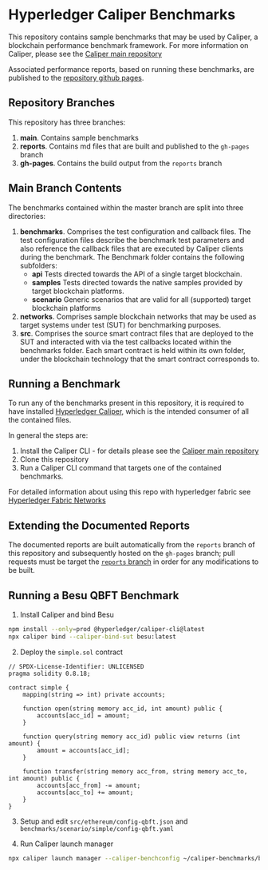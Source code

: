 # Hyperledger Caliper Benchmarks

This repository contains sample benchmarks that may be used by Caliper, a blockchain performance benchmark framework. For more information on Caliper, please see the [Caliper main repository](https://github.com/hyperledger/caliper/)

Associated performance reports, based on running these benchmarks, are published to the [repository github pages](https://hyperledger.github.io/caliper-benchmarks/).

## Repository Branches

This repository has three branches:

1. **main**. Contains sample benchmarks
2. **reports**. Contains md files that are built and published to the `gh-pages` branch
3. **gh-pages**. Contains the build output from the `reports` branch 

## Main Branch Contents

The benchmarks contained within the master branch are split into three directories:

1. **benchmarks**. Comprises the test configuration and callback files. The test configuration files describe the benchmark test parameters and also reference the callback files that are executed by Caliper clients during the benchmark. The Benchmark folder contains the following subfolders:
    - **api** Tests directed towards the API of a single target blockchain.
	- **samples** Tests directed towards the native samples provided by target blockchain platforms.
	- **scenario** Generic scenarios that are valid for all (supported) target blockchain platforms
2. **networks**. Comprises sample blockchain networks that may be used as target systems under test (SUT) for benchmarking purposes.
3. **src**. Comprises the source smart contract files that are deployed to the SUT and interacted with via the test callbacks located within the benchmarks folder. Each smart contract is held within its own folder, under the blockchain technology that the smart contract corresponds to.

## Running a Benchmark

To run any of the benchmarks present in this repository, it is required to have installed [Hyperledger Caliper]((https://github.com/hyperledger/caliper/)), which is the intended consumer of all the contained files.

In general the steps are:

1. Install the Caliper CLI - for details please see the [Caliper main repository](https://github.com/hyperledger/caliper/)
2. Clone this repository
3. Run a Caliper CLI command that targets one of the contained benchmarks.

For detailed information about using this repo with hyperledger fabric see [Hyperledger Fabric Networks](./networks/fabric/README.md)

## Extending the Documented Reports

The documented reports are built automatically from the `reports` branch of this repository and subsequently hosted on the `gh-pages` branch; pull requests must be target the [`reports` branch](https://github.com/hyperledger/caliper-benchmarks/tree/reports) in order for any modifications to be built.

## Running a Besu QBFT Benchmark

1. Install Caliper and bind Besu

```sh
npm install --only=prod @hyperledger/caliper-cli@latest
npx caliper bind --caliper-bind-sut besu:latest
```

2. Deploy the `simple.sol` contract

```solidity
// SPDX-License-Identifier: UNLICENSED
pragma solidity 0.8.18;

contract simple {
    mapping(string => int) private accounts;

    function open(string memory acc_id, int amount) public {
        accounts[acc_id] = amount;
    }

    function query(string memory acc_id) public view returns (int amount) {
        amount = accounts[acc_id];
    }

    function transfer(string memory acc_from, string memory acc_to, int amount) public {
        accounts[acc_from] -= amount;
        accounts[acc_to] += amount;
    }
}
```

3. Setup and edit `src/ethereum/config-qbft.json` and `benchmarks/scenario/simple/config-qbft.yaml`

4. Run Caliper launch manager

```sh
npx caliper launch manager --caliper-benchconfig ~/caliper-benchmarks/benchmarks/scenario/simple/config-qbft.yaml --caliper-networkconfig ~/caliper-benchmarks/src/ethereum/config-qbft.json --caliper-bind-sut besu:latest --caliper-flow-skip-install
```
